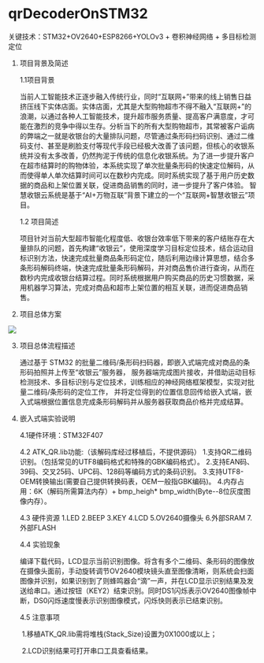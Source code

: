 # qrDecoderOnSTM32
关键技术：STM32+OV2640+ESP8266+YOLOv3 + 卷积神经网络 + 多目标检测定位

1. 项目背景及简述

   1.1项目背景

   当前人工智能技术正逐步融入传统行业，同时“互联网+”带来的线上销售日益挤压线下实体店面。实体店面，尤其是大型购物超市不得不融入“互联网+”的浪潮，以通过各种人工智能技术，提升超市服务质量、提高客户满意度，才可能在激烈的竞争中得以生存。分析当下的所有大型购物超市，其常被客户诟病的弊端之一就是收银台的大量排队问题，尽管通过条形码扫码识别、通过二维码支付、甚至是刷脸支付等现代手段已经极大改善了该问题，但核心的收银系统并没有太多改善，仍然拘泥于传统的信息化收银系统。为了进一步提升客户在超市结算时的购物体验，本系统实现了单次批量条形码的快速定位解码，从而使得单人单次结算时间可以在数秒内完成。同时系统实现了基于用户历史数据的商品和上架位置关联，促进商品销售的同时，进一步提升了客户体验。
   智慧收银云系统是基于“AI+万物互联”背景下建立的一个“互联网+智慧收银云”项目。

   1.2 项目简述

   项目针对当前大型超市智能化程度低、收银台效率低下带来的客户结账存在大量排队的问题，首先构建“收银云”，使用深度学习目标定位技术，结合运动目标识别方法，快速完成批量商品条形码定位，随后利用边缘计算思想，结合多条形码解码终端，快速完成批量条形码解码，并对商品售价进行查询，从而在数秒内完成收银台结算过程。同时系统根据用户购买商品的历史习惯数据，采用机器学习算法，完成对商品和超市上架位置的相互关联，进而促进商品销售。  

2. 项目总体方案

![](D:\DevelopFiles\STM32\qrDecoderOnSTM32\img\img.png)

3. 项目总体流程描述

   通过基于 STM32 的批量二维码/条形码扫码器，即嵌入式端完成对商品的条形码拍照并上传至“收银云”服务器， 服务器端完成图片接收，并借助运动目标检测技术、多目标识别与定位技术，训练相应的神经网络框架模型，实现对批量二维码/条形码的定位工作， 并将定位得到的位置信息回传给嵌入式端，嵌入式端根据位置信息完成条形码解码并从服务器获取商品价格并完成结算。  

4. 嵌入式端实验说明

   4.1硬件环境：STM32F407
   
   4.2 ATK_QR.lib功能:（该解码库经过移植后，不提供源码）
   	1.支持QR二维码识别。（包括常见的UTF8编码格式和特殊的GBK编码格式）。
   	2.支持EAN码、39码、交叉25码、UPC码、128码等编码方式的条码识别。
   	3.支持UTF8-OEM转换输出(需要自己提供转换码表，OEM一般指GBK编码)。
   	4.内存占用：6K（解码所需算法内存）+ bmp_heigh* bmp_width(Byte--8位灰度图像内存）。	
   
   4.3 硬件资源
   	1.LED
   	2.BEEP
   	3.KEY
   	4.LCD
   	5.OV2640摄像头
   	6.外部SRAM
   	7.外部FLASH	
   
   4.4 实验现象
   
   编译下载代码，LCD显示当前识别图像。将含有多个二维码、条形码的图像放在摄像头面前，手动旋转调节OV2640模块镜头直至图像清晰，则系统会扫面图像并识别，如果识别到了则蜂鸣器会“滴”一声，并在LCD显示识别结果及发送给串口。通过按钮（KEY2）结束识别。同时DS1闪烁表示OV2640图像帧中断，DS0闪烁速度慢表示识别图像模式，闪烁快则表示已结束识别。 
   
   4.5 注意事项
   
   ​	1.移植ATK_QR.lib需将堆栈(Stack_Size)设置为0X1000或以上；
   
   ​	2.LCD识别结果可打开串口工具查看结果。 

